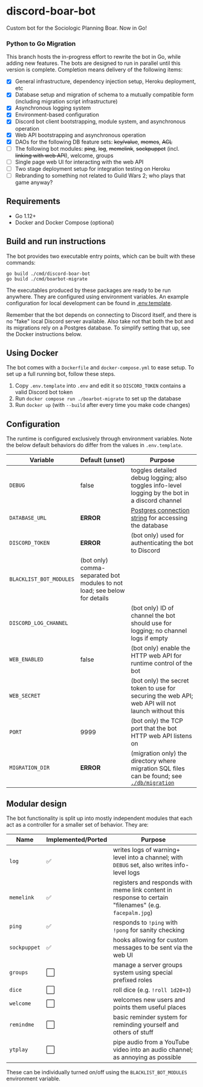 # discord-boar-bot
Custom bot for the Sociologic Planning Boar. Now in Go!

### Python to Go Migration

This branch hosts the in-progress effort to rewrite the bot in Go, while adding new features.
The bots are designed to run in parallel until this version is complete. Completion means 
delivery of the following items:

- [x] General infrastructure, dependency injection setup, Heroku deployment, etc
- [x] Database setup and migration of schema to a mutually compatible form (including migration script infrastructure)
- [x] Asynchronous logging system
- [x] Environment-based configuration
- [x] Discord bot client bootstrapping, module system, and asynchronous operation
- [x] Web API bootstrapping and asynchronous operation
- [x] DAOs for the following DB feature sets: ~~key/value~~, ~~memes~~, ~~ACL~~
- [ ] The following bot modules: ~~ping~~, ~~log~~, ~~memelink~~, ~~sockpuppet~~ (incl. ~~linking with web API~~), welcome, groups
- [ ] Single page web UI for interacting with the web API
- [ ] Two stage deployment setup for integration testing on Heroku
- [ ] Rebranding to something not related to Guild Wars 2; who plays that game anyway?

## Requirements

* Go 1.12+
* Docker and Docker Compose (optional)

## Build and run instructions

The bot provides two executable entry points, which can be built with these commands:

    go build ./cmd/discord-boar-bot
    go build ./cmd/boarbot-migrate
    
The executables produced by these packages are ready to be run anywhere. They are configured
using environment variables. An example configuration for local development can be found
in [.env.template](./.env.template).

Remember that the bot depends on connecting to Discord itself, and there is no "fake" local
Discord server available. Also take not that both the bot and its migrations rely on a
Postgres database. To simplify setting that up, see the Docker instructions below.

## Using Docker

The bot comes with a `Dockerfile` and `docker-compose.yml` to ease setup. To set up a full
running bot, follow these steps.

1. Copy `.env.template` into `.env` and edit it so `DISCORD_TOKEN` contains a valid Discord bot token 
2. Run `docker compose run ./boarbot-migrate` to set up the database
3. Run `docker up` (with `--build` after every time you make code changes)

## Configuration

The runtime is configured exclusively through environment variables. Note the below default behaviors
do differ from the values in `.env.template`.

| Variable | Default (unset) | Purpose |
| --- | --- | --- |
| `DEBUG` | false | toggles detailed debug logging; also toggles info-level logging by the bot in a discord channel |
| `DATABASE_URL` | **ERROR** | [Postgres connection string](https://www.postgresql.org/docs/current/libpq-connect.html#LIBPQ-CONNSTRING) for accessing the database |
| `DISCORD_TOKEN` | **ERROR** | (bot only) used for authenticating the bot to Discord |
| `BLACKLIST_BOT_MODULES` | (bot only) comma-separated bot modules to not load; see below for details |
| `DISCORD_LOG_CHANNEL` | | (bot only) ID of channel the bot should use for logging; no channel logs if empty |
| `WEB_ENABLED` | false | (bot only) enable the HTTP web API for runtime control of the bot |
| `WEB_SECRET` | | (bot only) the secret token to use for securing the web API; web API will not launch without this |
| `PORT` | 9999 | (bot only) the TCP port that the bot HTTP web API listens on |
| `MIGRATION_DIR` | **ERROR** | (migration only) the directory where migration SQL files can be found; see [`./db/migration`](./db/migration) |

## Modular design

The bot functionality is split up into mostly independent modules that each act as a controller for a smaller set of behavior. They are:

| Name | Implemented/Ported | Purpose |
| --- | --- | --- |
| `log` | ✅ | writes logs of warning+ level into a channel; with `DEBUG` set, also writes info-level logs |
| `memelink` | ✅ | registers and responds with meme link content in response to certain "filenames" (e.g. `facepalm.jpg`)  |
| `ping` | ✅ | responds to `!ping` with `!pong` for sanity checking |
| `sockpuppet` | ✅ | hooks allowing for custom messages to be sent via the web UI |
| `groups` | ⬜️ | manage a server groups system using special prefixed roles |
| `dice` | ⬜️ | roll dice (e.g. `!roll 1d20+3`) |
| `welcome` | ⬜️ | welcomes new users and points them useful places|
| `remindme` | ⬜️ | basic reminder system for reminding yourself and others of stuff |
| `ytplay` | ⬜️ | pipe audio from a YouTube video into an audio channel; as annoying as possible |

These can be individually turned on/off using the `BLACKLIST_BOT_MODULES` environment variable. 
